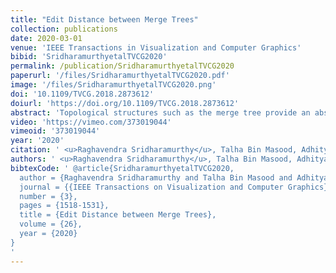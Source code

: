 ```yaml
---
title: "Edit Distance between Merge Trees"
collection: publications
date: 2020-03-01
venue: 'IEEE Transactions in Visualization and Computer Graphics'
bibid: 'SridharamurthyetalTVCG2020'
permalink: /publication/SridharamurthyetalTVCG2020
paperurl: '/files/SridharamurthyetalTVCG2020.pdf'
image: '/files/SridharamurthyetalTVCG2020.png'
doi: '10.1109/TVCG.2018.2873612'
doiurl: 'https://doi.org/10.1109/TVCG.2018.2873612'
abstract: 'Topological structures such as the merge tree provide an abstract and succinct representation of scalar fields. They facilitate effective visualization and interactive exploration of feature-rich data. A merge tree captures the topology of sub-level and super-level sets in a scalar field. Estimating the similarity between merge trees is an important problem with applications to feature-directed visualization of time-varying data. We present an approach based on tree edit distance to compare merge trees. The comparison measure satisfies metric properties, it can be computed efficiently, and the cost model for the edit operations is both intuitive and captures well-known properties of merge trees. Experimental results on time-varying scalar fields, 3D cryo electron microscopy data, shape data, and various synthetic datasets show the utility of the edit distance towards a feature-driven analysis of scalar fields.'
video: 'https://vimeo.com/373019044'
vimeoid: '373019044'
year: '2020'
citation: ' <u>Raghavendra Sridharamurthy</u>, Talha Bin Masood, Adhitya Kamakshidasan and Vijay Natarajan <i>&quot;Edit Distance between Merge Trees&quot;</i> IEEE Transactions in Visualization and Computer Graphics, 2020'
authors: ' <u>Raghavendra Sridharamurthy</u>, Talha Bin Masood, Adhitya Kamakshidasan and Vijay Natarajan'
bibtexCode: ' @article{SridharamurthyetalTVCG2020,
  author = {Raghavendra Sridharamurthy and Talha Bin Masood and Adhitya Kamakshidasan and Vijay Natarajan},
  journal = {{IEEE Transactions on Visualization and Computer Graphics}},
  number = {3},
  pages = {1518-1531},
  title = {Edit Distance between Merge Trees},
  volume = {26},
  year = {2020}
}
'
---
```

